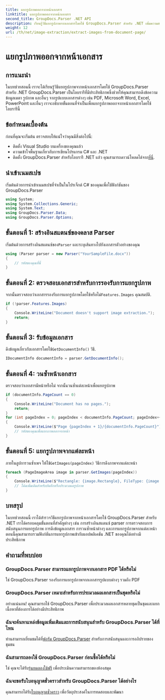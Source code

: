 ```yaml
---
title: แยกรูปภาพออกจากหน้าเอกสาร
linktitle: แยกรูปภาพออกจากหน้าเอกสาร
second_title: GroupDocs.Parser .NET API
description: เรียนรู้วิธีแยกรูปภาพจากเอกสารโดยใช้ GroupDocs.Parser สำหรับ .NET เพิ่มความสามารถในการประมวลผลเอกสารของคุณ
weight: 12
url: /th/net/image-extraction/extract-images-from-document-page/
---
```


# แยกรูปภาพออกจากหน้าเอกสาร

## การแนะนำ
ในบทช่วยสอนนี้ เราจะได้เรียนรู้วิธีแยกรูปภาพจากหน้าเอกสารโดยใช้ GroupDocs.Parser สำหรับ .NET GroupDocs.Parser เป็นไลบรารีที่มีประสิทธิภาพซึ่งช่วยให้คุณสามารถดึงข้อความ ข้อมูลเมตา รูปภาพ และอื่นๆ จากรูปแบบเอกสารต่างๆ เช่น PDF, Microsoft Word, Excel, PowerPoint และอื่นๆ เราจะอธิบายขั้นตอนที่จำเป็นเพื่อแยกรูปภาพออกจากหน้าเอกสารโดยใช้ไลบรารีนี้
## ข้อกำหนดเบื้องต้น
ก่อนที่คุณจะเริ่มต้น ตรวจสอบให้แน่ใจว่าคุณมีสิ่งต่อไปนี้:
- ติดตั้ง Visual Studio บนเครื่องของคุณแล้ว
- ความเข้าใจพื้นฐานเกี่ยวกับการเขียนโปรแกรม C# และ .NET
- ติดตั้ง GroupDocs.Parser สำหรับไลบรารี .NET แล้ว คุณสามารถดาวน์โหลดได้จาก[ที่นี่](https://releases.groupdocs.com/parser/net/).

## นำเข้าเนมสเปซ
เริ่มต้นด้วยการนำเข้าเนมสเปซที่จำเป็นในโปรเจ็กต์ C# ของคุณเพื่อใช้ฟังก์ชันของ GroupDocs.Parser
```csharp
using System;
using System.Collections.Generic;
using System.Text;
using GroupDocs.Parser.Data;
using GroupDocs.Parser.Options;
```
## ขั้นตอนที่ 1: สร้างอินสแตนซ์ของคลาส Parser
 เริ่มต้นด้วยการสร้างอินสแตนซ์ของ`Parser` และระบุเส้นทางไปยังเอกสารตัวอย่างของคุณ
```csharp
using (Parser parser = new Parser("YourSampleFile.docx"))
{
    // รหัสของคุณที่นี่
}
```
## ขั้นตอนที่ 2: ตรวจสอบเอกสารสำหรับการรองรับการแยกรูปภาพ
 จากนั้นตรวจสอบว่าเอกสารรองรับการแยกรูปภาพโดยใช้หรือไม่`Features.Images` คุณสมบัติ.
```csharp
if (!parser.Features.Images)
{
    Console.WriteLine("Document doesn't support image extraction.");
    return;
}
```
## ขั้นตอนที่ 3: รับข้อมูลเอกสาร
 ดึงข้อมูลเกี่ยวกับเอกสารโดยใช้`GetDocumentInfo()` วิธี.
```csharp
IDocumentInfo documentInfo = parser.GetDocumentInfo();
```
## ขั้นตอนที่ 4: วนซ้ำหน้าเอกสาร
ตรวจสอบว่าเอกสารมีหน้าหรือไม่ จากนั้นวนซ้ำแต่ละหน้าเพื่อแยกรูปภาพ
```csharp
if (documentInfo.PageCount == 0)
{
    Console.WriteLine("Document has no pages.");
    return;
}
for (int pageIndex = 0; pageIndex < documentInfo.PageCount; pageIndex++)
{
    Console.WriteLine($"Page {pageIndex + 1}/{documentInfo.PageCount}");
    // รหัสของคุณเพื่อแยกภาพออกจากหน้า
}
```
## ขั้นตอนที่ 5: แยกรูปภาพจากแต่ละหน้า
 ภายในลูปการวนซ้ำเพจ ให้ใช้`GetImages(pageIndex)` วิธีการดึงภาพจากแต่ละหน้า
```csharp
foreach (PageImageArea image in parser.GetImages(pageIndex))
{
    Console.WriteLine($"Rectangle: {image.Rectangle}, FileType: {image.FileType}");
    // โค้ดเพิ่มเติมสำหรับบันทึกหรือประมวลผลรูปภาพ
}
```

## บทสรุป
ในบทช่วยสอนนี้ เราได้สำรวจวิธีแยกรูปภาพจากหน้าเอกสารโดยใช้ GroupDocs.Parser สำหรับ .NET เราได้ครอบคลุมขั้นตอนที่สำคัญต่างๆ เช่น การสร้างอินสแตนซ์ parser การตรวจสอบการสนับสนุนการแยกรูปภาพ การดึงข้อมูลเอกสาร การวนซ้ำหน้าต่างๆ และการแยกรูปภาพจากแต่ละหน้า ตอนนี้คุณสามารถรวมฟังก์ชันการแยกรูปภาพเข้ากับแอปพลิเคชัน .NET ของคุณได้อย่างมีประสิทธิภาพ

## คำถามที่พบบ่อย
### GroupDocs.Parser สามารถแยกรูปภาพจากเอกสาร PDF ได้หรือไม่
ใช่ GroupDocs.Parser รองรับการแยกรูปภาพจากเอกสารรูปแบบต่างๆ รวมถึง PDF
### GroupDocs.Parser เหมาะสำหรับการประมวลผลเอกสารเป็นชุดหรือไม่
อย่างแน่นอน! คุณสามารถใช้ GroupDocs.Parser เพื่อประมวลผลเอกสารหลายชุดเป็นชุดและแยกเนื้อหาที่ต้องการได้อย่างมีประสิทธิภาพ
### ฉันจะค้นหาแหล่งข้อมูลเพิ่มเติมและการสนับสนุนสำหรับ GroupDocs.Parser ได้ที่ไหน
 ท่านสามารถเยี่ยมชมได้ที่[ฟอรัม GroupDocs.Parser](https://forum.groupdocs.com/c/parser/17) สำหรับการสนับสนุนและการอภิปรายของชุมชน
### ฉันสามารถลองใช้ GroupDocs.Parser ก่อนซื้อได้หรือไม่
 ใช่ คุณจะได้รับ[รุ่นทดลองใช้ฟรี](https://releases.groupdocs.com/) เพื่อประเมินความสามารถของห้องสมุด
### ฉันจะขอรับใบอนุญาตชั่วคราวสำหรับ GroupDocs.Parser ได้อย่างไร
 คุณสามารถได้รับ[ใบอนุญาตชั่วคราว](https://purchase.groupdocs.com/temporary-license/) เพื่อวัตถุประสงค์ในการทดสอบและพัฒนา